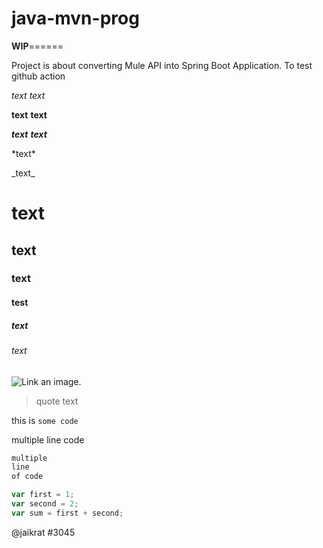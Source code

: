 # java-mvn-prog

********************************************WIP********************************************======

Project is about converting Mule API into Spring Boot Application. 
To test github action




*text*
_text_

**text**
__text__

***text***
___text___

\*text\*

\_text\_

# text
## text
### text
#### test 
##### text 
###### text

![Link an image.](/learn/azure-devops/shared/media/mara.png)

> quote text

this is `some code`

multiple line code
```markdown
multiple
line
of code
```

```javascript
var first = 1;
var second = 2;
var sum = first + second;
```
@jaikrat
#3045
